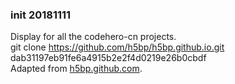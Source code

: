 ### init 20181111 
Display for all the codehero-cn projects.  
git clone https://github.com/h5bp/h5bp.github.io.git
dab31197eb91fe6a4915b2e2f4d0219e26b0cbdf  
Adapted from [h5bp.github.com](https://github.com/h5bp/h5bp.github.io).
